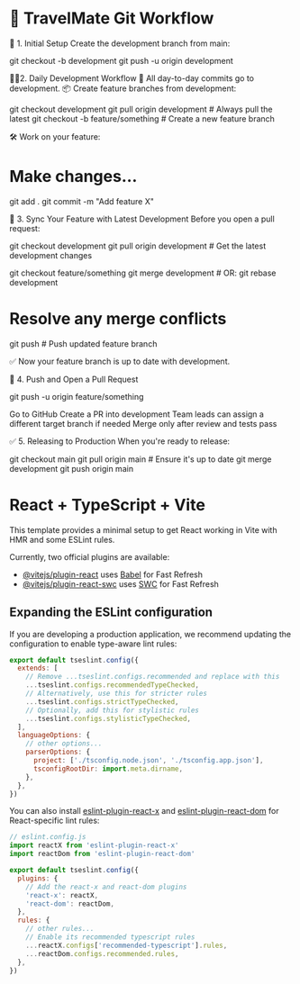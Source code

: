 # 🚀 TravelMate Git Workflow

🔧 1. Initial Setup
Create the development branch from main:

git checkout -b development
git push -u origin development


👨‍💻2. Daily Development Workflow
🔁 All day-to-day commits go to development.
📦 Create feature branches from development:

git checkout development
git pull origin development        # Always pull the latest
git checkout -b feature/something  # Create a new feature branch


🛠 Work on your feature:

# Make changes...
git add .
git commit -m "Add feature X"


🔄 3. Sync Your Feature with Latest Development
Before you open a pull request:


git checkout development
git pull origin development        # Get the latest development changes

git checkout feature/something
git merge development              # OR: git rebase development
# Resolve any merge conflicts
git push                           # Push updated feature branch


✅ Now your feature branch is up to date with development.

🚀 4. Push and Open a Pull Request

git push -u origin feature/something

Go to GitHub
Create a PR into development
Team leads can assign a different target branch if needed
Merge only after review and tests pass


✅ 5. Releasing to Production
When you're ready to release:


git checkout main
git pull origin main              # Ensure it's up to date
git merge development
git push origin main



# React + TypeScript + Vite

This template provides a minimal setup to get React working in Vite with HMR and some ESLint rules.

Currently, two official plugins are available:

- [@vitejs/plugin-react](https://github.com/vitejs/vite-plugin-react/blob/main/packages/plugin-react/README.md) uses [Babel](https://babeljs.io/) for Fast Refresh
- [@vitejs/plugin-react-swc](https://github.com/vitejs/vite-plugin-react-swc) uses [SWC](https://swc.rs/) for Fast Refresh

## Expanding the ESLint configuration

If you are developing a production application, we recommend updating the configuration to enable type-aware lint rules:

```js
export default tseslint.config({
  extends: [
    // Remove ...tseslint.configs.recommended and replace with this
    ...tseslint.configs.recommendedTypeChecked,
    // Alternatively, use this for stricter rules
    ...tseslint.configs.strictTypeChecked,
    // Optionally, add this for stylistic rules
    ...tseslint.configs.stylisticTypeChecked,
  ],
  languageOptions: {
    // other options...
    parserOptions: {
      project: ['./tsconfig.node.json', './tsconfig.app.json'],
      tsconfigRootDir: import.meta.dirname,
    },
  },
})
```

You can also install [eslint-plugin-react-x](https://github.com/Rel1cx/eslint-react/tree/main/packages/plugins/eslint-plugin-react-x) and [eslint-plugin-react-dom](https://github.com/Rel1cx/eslint-react/tree/main/packages/plugins/eslint-plugin-react-dom) for React-specific lint rules:

```js
// eslint.config.js
import reactX from 'eslint-plugin-react-x'
import reactDom from 'eslint-plugin-react-dom'

export default tseslint.config({
  plugins: {
    // Add the react-x and react-dom plugins
    'react-x': reactX,
    'react-dom': reactDom,
  },
  rules: {
    // other rules...
    // Enable its recommended typescript rules
    ...reactX.configs['recommended-typescript'].rules,
    ...reactDom.configs.recommended.rules,
  },
})
```
